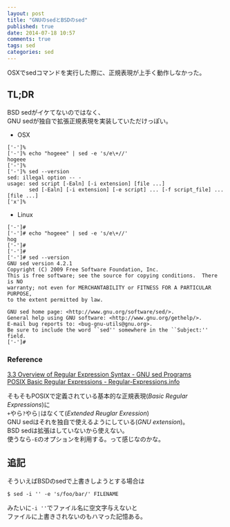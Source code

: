 ```yaml
---
layout: post
title: "GNUのsedとBSDのsed"
published: true
date: 2014-07-18 10:57
comments: true
tags: sed
categories: sed
---
```


OSXでsedコマンドを実行した際に、正規表現が上手く動作しなかった。

## TL;DR

BSD sedがイケてないのではなく、  
GNU sedが独自で拡張正規表現を実装していただけっぽい。  

- OSX

```
['-']%
['-']% echo "hogeee" | sed -e 's/e\+//'
hogeee
['-']%
['-']% sed --version
sed: illegal option -- -
usage: sed script [-Ealn] [-i extension] [file ...]
       sed [-Ealn] [-i extension] [-e script] ... [-f script_file] ... [file ...]
['x']% 
```


- Linux

```
['-']#
['-']# echo "hogeee" | sed -e 's/e\+//'
hog
['-']#
['-']#
['-']# sed --version
GNU sed version 4.2.1
Copyright (C) 2009 Free Software Foundation, Inc.
This is free software; see the source for copying conditions.  There is NO
warranty; not even for MERCHANTABILITY or FITNESS FOR A PARTICULAR PURPOSE,
to the extent permitted by law.

GNU sed home page: <http://www.gnu.org/software/sed/>.
General help using GNU software: <http://www.gnu.org/gethelp/>.
E-mail bug reports to: <bug-gnu-utils@gnu.org>.
Be sure to include the word ``sed'' somewhere in the ``Subject:'' field.
['-']#
```

### Reference

[3.3 Overview of Regular Expression Syntax - GNU sed Programs](http://www.gnu.org/software/sed/manual/html_node/Regular-Expressions.html#Regular-Expressions)  
[POSIX Basic Regular Expressions - Regular-Expressions.info](http://www.regular-expressions.info/posix.html)  

そもそもPOSIXで定義されている基本的な正規表現(_Basic Regular Expressions_)に  
`+`やら`?`やら`|`はなくて(_Extended Reuglar Exression_)  
GNU sedはそれを独自で使えるようにしている(_GNU extension_)。  
BSD sedは拡張はしていないから使えない。  
使うなら`-E`のオプションを利用する。って感じなのかな。


## 追記

そういえばBSDのsedで上書きしようとする場合は  

```
$ sed -i '' -e 's/foo/bar/' FILENAME
```

みたいに`-i ''`でファイル名に空文字与えないと  
ファイルに上書きされないのもハマった記憶ある。

